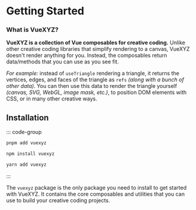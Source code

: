 # Getting Started

### What is VueXYZ?

**VueXYZ is a collection of Vue composables for creative coding.** Unlike other creative coding libraries that simplify rendering to a canvas, VueXYZ doesn't render anything for you. Instead, the composables return data/methods that you can use as you see fit.

_For example:_ instead of `useTriangle` rendering a triangle, it returns the vertices, edges, and faces of the triangle as `refs` _(along with a bunch of other data)_. You can then use this data to render the triangle yourself _(canvas, SVG, WebGL, image mask, etc.)_, to position DOM elements with CSS, or in many other creative ways.

## Installation

::: code-group

```bash [pnpm]
pnpm add vuexyz
```

```bash [npm]
npm install vuexyz
```

```bash [yarn]
yarn add vuexyz
```

:::

The `vuexyz` package is the only package you need to install to get started with VueXYZ. It contains the core composables and utilities that you can use to build your creative coding projects.
